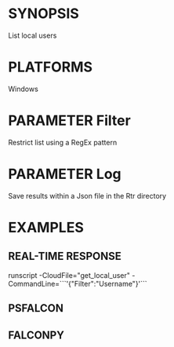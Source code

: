 # SYNOPSIS
List local users

# PLATFORMS
Windows

# PARAMETER Filter
Restrict list using a RegEx pattern

# PARAMETER Log
Save results within a Json file in the Rtr directory

# EXAMPLES

## REAL-TIME RESPONSE
runscript -CloudFile="get_local_user" -CommandLine=\`\`\`'{"Filter":"Username"}'\`\`\`

## PSFALCON

## FALCONPY

